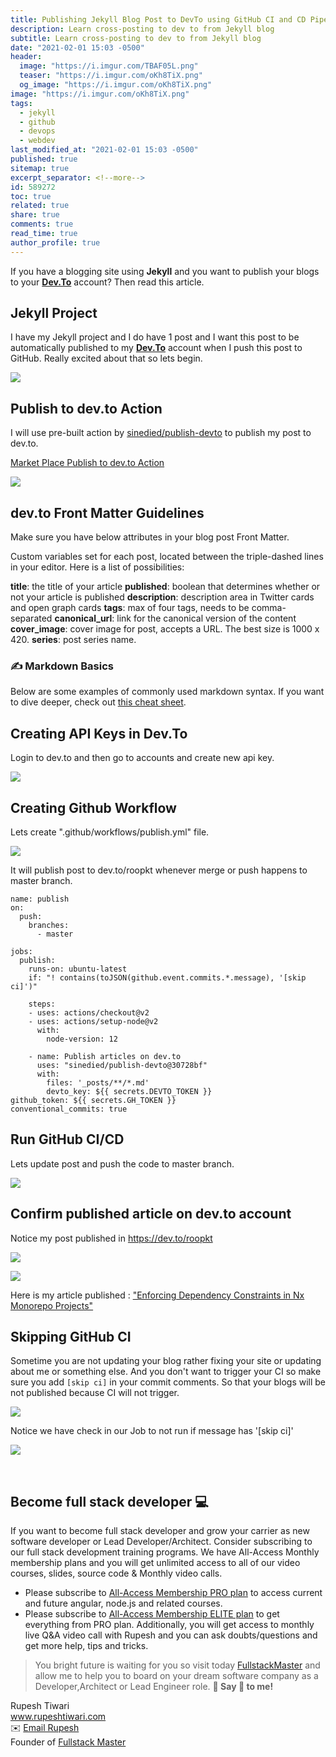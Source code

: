 ```yaml
---
title: Publishing Jekyll Blog Post to DevTo using GitHub CI and CD Pipeline
description: Learn cross-posting to dev to from Jekyll blog
subtitle: Learn cross-posting to dev to from Jekyll blog
date: "2021-02-01 15:03 -0500"
header: 
  image: "https://i.imgur.com/TBAF05L.png"
  teaser: "https://i.imgur.com/oKh8TiX.png"
  og_image: "https://i.imgur.com/oKh8TiX.png"
image: "https://i.imgur.com/oKh8TiX.png"
tags:
  - jekyll
  - github
  - devops
  - webdev
last_modified_at: "2021-02-01 15:03 -0500"
published: true
sitemap: true
excerpt_separator: <!--more-->
id: 589272
toc: true
related: true
share: true
comments: true
read_time: true
author_profile: true
---
```


If you have a blogging site using **Jekyll** and you want to publish your blogs
to your **[Dev.To](https://dev.to)** account? Then read this article.

## Jekyll Project

I have my Jekyll project and I do have 1 post and I want this post to be
automatically published to my **[Dev.To](https://dev.to)** account when I push
this post to GitHub. Really excited about that so lets begin.

![](https://i.imgur.com/IpE6Lxb.png)

## Publish to dev.to Action

I will use pre-built action by
[sinedied/publish-devto](https://github.com/sinedied/publish-devto) to publish
my post to dev.to.

[Market Place Publish to dev.to Action](https://github.com/marketplace/actions/publish-to-dev-to)

![](https://i.imgur.com/lJzRaRi.png)

## dev.to Front Matter Guidelines

Make sure you have below attributes in your blog post Front Matter.

Custom variables set for each post, located between the triple-dashed lines in
your editor. Here is a list of possibilities:

**title**: the title of your article **published**: boolean that determines
whether or not your article is published **description**: description area in
Twitter cards and open graph cards **tags**: max of four tags, needs to be
comma-separated **canonical_url**: link for the canonical version of the content
**cover_image**: cover image for post, accepts a URL. The best size is 1000
x 420. **series**: post series name.

### ✍ Markdown Basics

Below are some examples of commonly used markdown syntax. If you want to dive
deeper, check out
[this cheat sheet](https://github.com/adam-p/markdown-here/wiki/Markdown-Here-Cheatsheet).

## Creating API Keys in Dev.To

Login to dev.to and then go to accounts and create new api key.

![](https://i.imgur.com/7ePWc0H.png)

## Creating Github Workflow

Lets create ".github/workflows/publish.yml" file.

![](https://i.imgur.com/UOlHCHi.png)

It will publish post to dev.to/roopkt whenever merge or push happens to master
branch.

```yaml=
name: publish
on:
  push:
    branches:
      - master

jobs:
  publish:
    runs-on: ubuntu-latest
    if: "! contains(toJSON(github.event.commits.*.message), '[skip ci]')"

    steps:
    - uses: actions/checkout@v2
    - uses: actions/setup-node@v2
      with:
        node-version: 12

    - name: Publish articles on dev.to
      uses: "sinedied/publish-devto@30728bf"
      with:
        files: '_posts/**/*.md'
        devto_key: ${{ secrets.DEVTO_TOKEN }}
github_token: ${{ secrets.GH_TOKEN }}
conventional_commits: true
```

## Run GitHub CI/CD

Lets update post and push the code to master branch.

![](https://i.imgur.com/YXoXUh9.png)

## Confirm published article on dev.to account

Notice my post published in https://dev.to/roopkt

![](https://i.imgur.com/OW01PLR.png)

![](https://i.imgur.com/xJXovX4.png)

Here is my article published :
["Enforcing Dependency Constraints in Nx Monorepo Projects"](https://dev.to/roopkt/enforcing-dependency-constraints-in-nx-monorepo-projects-3ldj)

## Skipping GitHub CI

Sometime you are not updating your blog rather fixing your site or updating
about me or something else. And you don't want to trigger your CI so make sure
you add `[skip ci]` in your commit comments. So that your blogs will be not
published because CI will not trigger.

![](https://i.imgur.com/Mj2nC8m.png)

Notice we have check in our Job to not run if message has '[skip ci]'

![](https://i.imgur.com/UNbCUX9.png)

<br/>
 
## Become full stack developer 💻

If you want to become full stack developer and grow your carrier as new software
developer or Lead Developer/Architect. Consider subscribing to our full stack
development training programs. We have All-Access Monthly membership plans and
you will get unlimited access to all of our video courses, slides, source code &
Monthly video calls.

- Please subscribe to
  [All-Access Membership PRO plan](https://www.fullstackmaster.net/pro) to
  access current and future angular, node.js and related courses.
- Please subscribe to
  [All-Access Membership ELITE plan](https://www.fullstackmaster.net/elite) to
  get everything from PRO plan. Additionally, you will get access to monthly
  live Q&A video call with Rupesh and you can ask doubts/questions and get more
  help, tips and tricks.

> You bright future is waiting for you so visit today
> [FullstackMaster](www.fullstackmaster.net) and allow me to help you to board
> on your dream software company as a Developer,Architect or Lead Engineer role.
> **💖 Say 👋 to me!**

<div> 
Rupesh Tiwari </div><div>
<a href="https://www.rupeshtiwari.com"> www.rupeshtiwari.com</a> </div><div>
✉️ <a href="mailto:fullstackmaster1@gmail.com?subject=Hi"> Email Rupesh</a> </div><div>
Founder of <a href="https://www.fullstackmaster.net"> Fullstack Master</a></div><div>
</div>
